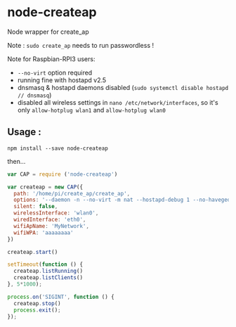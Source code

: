 # node-createap
Node wrapper for create_ap

Note : `sudo create_ap` needs to run passwordless !

Note for Raspbian-RPI3 users:
  * `--no-virt` option required
  * running fine with hostapd v2.5
  * dnsmasq & hostapd daemons disabled (`sudo systemctl disable hostapd // dnsmasq`)
  * disabled all wireless settings in `nano /etc/network/interfaces`, so it's only `allow-hotplug wlan1` and `allow-hotplug wlan0`

## Usage :

`npm install --save node-createap`

then...

```javascript
var CAP = require ('node-createap')

var createap = new CAP({
  path: '/home/pi/create_ap/create_ap',
  options: '--daemon -n --no-virt -m nat --hostapd-debug 1 --no-haveged -g 192.168.11.1 -c 1 --country US', // --hidden
  silent: false,
  wirelessInterface: 'wlan0',
  wiredInterface: 'eth0',
  wifiApName: 'MyNetwork',
  wifiWPA: 'aaaaaaaa'
})

createap.start()

setTimeout(function () {
  createap.listRunning()
  createap.listClients()
}, 5*1000);

process.on('SIGINT', function () {
  createap.stop()
  process.exit();
});
```
